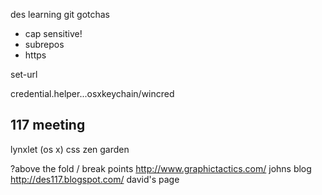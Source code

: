 
des learning
git gotchas

- cap sensitive!
- subrepos
- https


set-url

credential.helper...osxkeychain/wincred




117 meeting
--------

lynxlet (os x)
css zen garden

?above the fold / break points
http://www.graphictactics.com/ johns blog
http://des117.blogspot.com/ david's page




